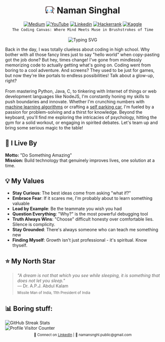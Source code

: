 <h1 align="center">
    <img src="https://github.com/namansnghl/namansnghl/blob/main/media/cinnamorollwave.gif" width="30">
    Naman Singhal
</h1>
<div align="center">
    <a href="https://medium.com/@naman_snghl" target="_blank"><img src="https://img.shields.io/badge/Medium-12100E?logo=medium&logoColor=white" alt="Medium"></a>
    <a href="https://www.youtube.com/@namansnghl" target="_blank"><img src="https://img.shields.io/badge/YouTube-%23FF0000.svg?logo=YouTube&logoColor=white" alt="YouTube"></a>
    <a href="https://www.linkedin.com/in/namansnghl/" target="_blank"><img src="https://img.shields.io/badge/Linkedin-0077B5.svg?logo=Linkedin&logoColor=white" alt="Linkedin"></a>
    <a href="https://www.hackerrank.com/profile/namansnghl" target="_blank"><img src="https://img.shields.io/badge/-Hackerrank-2EC866?logo=HackerRank&logoColor=white" alt="Hackerrank"></a>
    <a href="https://www.kaggle.com/naman99" target="_blank"><img src="https://img.shields.io/badge/Kaggle-20BEFF?logo=Kaggle&logoColor=white" alt="Kaggle"></a>
</div>

<div align="center">
    <code>The Coding Canvas: Where Mind Meets Muse in Brushstrokes of Time</code>
</div>
<br>

<div align="center">
  <img src="https://readme-typing-svg.demolab.com?font=Fira+Code&size=30&duration=3000&pause=300&color=00EBEB&center=true&random=true&width=500&lines=Software+Engineer;Data+Alchemist;Philosophy;Gardener;Poet;Painter;Potterhead" alt="Typing SVG"/>
</div>

<p>
    Back in the day, I was totally clueless about coding in high school. Why bother with all those fancy lines just to say "hello world" when copy-pasting got the job done? But hey, times change! I've gone from mindlessly memorizing code to actually getting what's going on. Coding went from boring to a cool adventure. And screens? They used to be just for games, but now they're like portals to endless possibilities! Talk about a glow-up, right?
<br><br>
    From mastering Python, Java, C, to tinkering with Internet of things or web development languages like NodeJS, I'm constantly honing my skills to push boundaries and innovate. Whether I'm crunching numbers with <a href="https://github.com/namansnghl/SQLify">machine learning algorithms</a> or crafting a <a href="https://youtube.com/shorts/t36TyZs9H4g?si=kJ3ZES4msUqVkwO6">self parking car</a>, I'm fueled by a passion for problem-solving and a thirst for knowledge. Beyond the keyboard, you'll find me exploring the intricacies of psychology, hitting the gym for a solid workout, or engaging in spirited debates. Let's team up and bring some serious magic to the table!
</p>

<h2>🎯 I Live By</h2>
<p><strong>Motto:</strong> "Do Something Amazing"<br><strong>Mission:</strong> Build technology that genuinely improves lives, one solution at a time.</p>

<h2>💡 My Values</h2>
<ul>
  <li><strong>Stay Curious</strong>: The best ideas come from asking "what if?"</li>
  <li><strong>Embrace Fear</strong>: If it scares me, I'm probably about to learn something valuable</li>
  <li><strong>Lead by Example</strong>: Be the teammate you wish you had</li>
  <li><strong>Question Everything</strong>: "Why?" is the most powerful debugging tool</li>
  <li><strong>Truth Always Wins</strong>: "Choose" difficult honesty over comfortable lies. Silence is complicity.</li>
  <li><strong>Stay Grounded</strong>: There's always someone who can teach me something new</li>
  <li><strong>Finding Myself</strong>: Growth isn't just professional - it's spiritual. Know thyself.</li>
</ul>

<h2>⭐ My North Star</h2>
<blockquote>
  <p><em>"A dream is not that which you see while sleeping, it is something that does not let you sleep."</em><br>
  — Dr. A.P.J. Abdul Kalam<br>
  <sub>Missile Man of India, 11th President of India</sub></p>
</blockquote>


<h2>📊 Boring stuff:</h2>
<div align="left">
  <img src="https://github-readme-streak-stats-eight.vercel.app/?user=namansnghl&mode=weekly" alt="GitHub Streak Stats" width="38%" />
<br>
  <img src="https://komarev.com/ghpvc/?username=namansnghl&label=Profile%20Views&color=0e75b6&style=flat" alt="Profile Visitor Counter" />
</div>

<div align="center">
    <sub>💬 Connect on <a href="https://www.linkedin.com/in/namansnghl/">LinkedIn</a> | 📧 namansnghl.public@gmail.com</sub>
</div>
